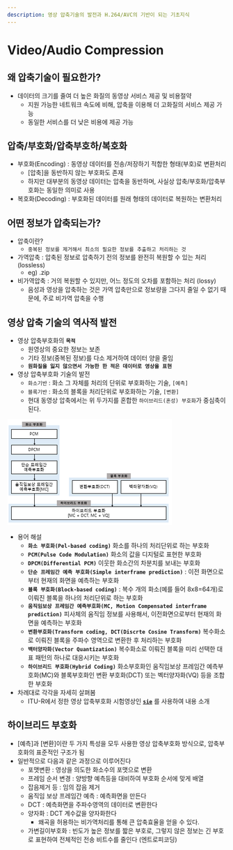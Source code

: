 ```yaml
---
description: 영상 압축기술의 발전과 H.264/AVC의 기반이 되는 기초지식
---
```


# Video/Audio Compression

## 왜 압축기술이 필요한가?

* 데이터의 크기를 줄여 더 높은 화질의 동영상 서비스 제공 및 비용절약
  * 지원 가능한 네트워크 속도에 비해, 압축을 이용해 더 고화질의 서비스 제공 가능
  * 동일한 서비스를 더 낮은 비용에 제공 가능

## 압축/부호화/압축부호하/복호화

* 부호화\(Encoding\) : 동영상 데이터를 전송/저장하기 적합한 형태\(부호\)로 변환처리
  * \[압축\]을 동반하지 않는 부호화도 존재
  * 하지만 대부분의 동영상 데이터는 압축을 동반하며, 사실상 압축/부호화/압축부호화는 동일한 의미로 사용
* 복호화\(Decoding\) : 부호화된 데이터를 원래 형태의 데이터로 복원하는 변환처리

## 어떤 정보가 압축되는가?

* 압축이란? 
  * `중복된 정보를 제거해서 최소의 필요한 정보를 추출하고 처리하는 것`
* 가역압축 : 압축된 정보로 압축하기 전의 정보를 완전히 복원할 수 있는 처리\(lossless\)
  * eg\) .zip
* 비가역압축 : 거의 복원할 수 있지만, 어느 정도의 오차를 포함하는 처리 \(lossy\)
  * 음성과 영상을 압축하는 것은 가역 압축만으로 정보량을 그다지 줄일 수 없기 때문에, 주로 비가역 압축을 수행

## 영상 압축 기술의 역사적 발전

* 영상 압축부호화의 **`목적`**
  * 원영상의 중요한 정보는 보존
  * 기타 정보\(중복된 정보\)를 다소 제거하여 데이터 양을 줄임
  * **`원화질을 잃지 않으면서 가능한 한 적은 데이터로 영상을 표현`**
* 영상 압축부호화 기술의 발전
  * `화소기반` : 화소 그 자체를 처리의 단위로 부호화하는 기술, `[예측]`
  * `블록기반` : 화소의 블록을 처리단위로 부호화하는 기술, `[변환]`
  * 현대 동영상 압축에서는 위 두가지를 혼합한 `하이브리드(혼성) 부호화`가 중심축이 된다.

![](../../.gitbook/assets/image%20%2819%29.png)

* 용어 해설
  * **`화소 부호화(Pel-based coding)`** 화소를 하나의 처리단위로 하는 부호화
  * **`PCM(Pulse Code Modulation)`**  화소의 값을 디지털로 표현한 부호화
  * **`DPCM(Differential PCM)`** 이웃한 화소간의 차분치를 보내는 부호화
  * **`단순 프레임간 예측 부호화(Simple interframe prediction)`** : 이전 화면으로부터 현재의 화면을 예측하는 부호화
  * **`블록 부호화(Block-based coding)`** : 복수 개의 화소\(예를 들어 8x8=64개\)로 이뤄진 블록을 하나의 처리단위로 하는 부호화
  * **`움직임보상 프레임간 예측부호화(MC, Motion Compensated interframe prediction)`** 피사체의 움직임 정보를 사용해서, 이전화면으로부터 현재의 화면을 예측하는 부호화
  * **`변환부호화(Transform coding, DCT(Discrte Cosine Transform)`**  복수화소로 이뤄진 블록을 주파수 영역으로 변환한 후 처리하는 부호화
  * **`백터양자화(Vector Quantization)`** 복수화소로 이뤄진 블록을 미리 선택한 대표 패턴의 하나로 대응시키는 부호화
  * **`하이브리드 부호화(Hybrid Coding)`** 화소부호화인 움직임보상 프레임간 예측부호화\(MC\)와 블록부호화인 변환 부호화\(DCT\) 또는 벡터양자화\(VQ\) 등을 조합한 부호화
* 차례대로 각각을 자세히 살펴봄
  * ITU-R에서 정한 영상 압축부호화 시험영상인   [**`sie`**](https://www.youtube.com/watch?v=7_54nJ8z0kY) 를 사용하여 내용 소개

## 하이브리드 부호화

* \[예측\]과 \[변환\]이란 두 가지 특성을 모두 사용한 영상 압축부호화 방식으로, 압축부호화의 표준적인 구조가 됨
* 일반적으로 다음과 같은 과정으로 이루어진다
  * 포맷변환 : 영상을 의도한 화소수의 포맷으로 변환
  * 프레임 순서 변경 : 양방향 예측등을 대비하여 부호화 순서에 맞게 배열
  * 잡음제거 등 : 임의 잡음 제거
  * 움직임 보상 프레임간 예측 : 예측화면을 만든다
  * DCT : 예측화면을 주파수영역의 데이터로 변환한다
  * 양자화 : DCT 계수값을 양자화한다
    * 왜곡을 허용하는 비가역처리를 통해 큰 압축효율을 얻을 수 있다.
  * 가변길이부호화 : 빈도가 높은 정보를 짧은 부호로, 그렇지 않은 정보는 긴 부호로 표현하여 전체적인 전송 비트수를 줄인다 \(엔트로피코딩\)



